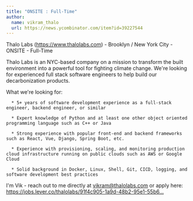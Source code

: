 ```yaml
---
title: "ONSITE : Full-Time"
author:
  name: vikram_thalo
  url: https://news.ycombinator.com/item?id=39227544
---
```

Thalo Labs (<a href="https:&#x2F;&#x2F;www.thalolabs.com" rel="nofollow">https:&#x2F;&#x2F;www.thalolabs.com</a>) - Brooklyn &#x2F; New York City - ONSITE - Full-Time

Thalo Labs is an NYC-based company on a mission to transform the built environment into a powerful tool for fighting climate change. We&#x27;re looking for experienced full stack software engineers to help build our decarbonization products.

What we&#x27;re looking for:

<pre><code>  * 5+ years of software development experience as a full-stack engineer, backend engineer, or similar

  * Expert knowledge of Python and at least one other object oriented programming language such as C++ or Java

  * Strong experience with popular front-end and backend frameworks such as React, Vue, Django, Spring Boot, etc.

  * Experience with provisioning, scaling, and monitoring production cloud infrastructure running on public clouds such as AWS or Google Cloud

  * Solid background in Docker, Linux, Shell, Git, CICD, logging, and software development best practices
</code></pre>
I&#x27;m Vik - reach out to me directly at vikram@thalolabs.com or apply here: <a href="https:&#x2F;&#x2F;jobs.lever.co&#x2F;thalolabs&#x2F;91f4c905-1a9d-48b2-95e1-55b6a3d1d993" rel="nofollow">https:&#x2F;&#x2F;jobs.lever.co&#x2F;thalolabs&#x2F;91f4c905-1a9d-48b2-95e1-55b6...</a>
